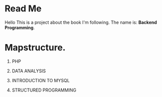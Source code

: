 # Read Me

Hello This is a project about the book I'm following.
The name is: **Backend Programming**.

# Mapstructure.

1. PHP

2. DATA ANALYSIS

3. INTRODUCTION TO MYSQL

4. STRUCTURED PROGRAMMING
